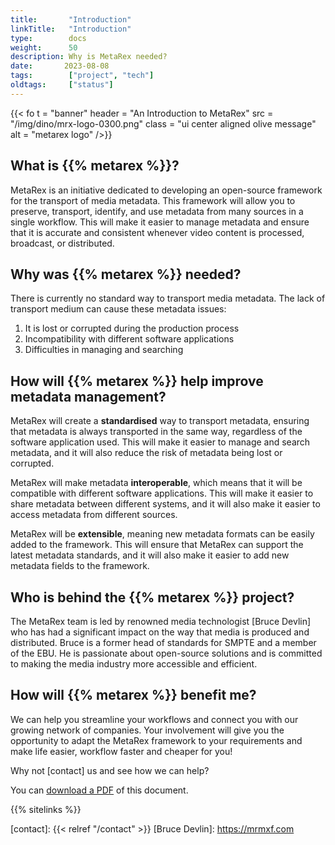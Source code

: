 ```yaml
---
title:       "Introduction"
linkTitle:   "Introduction"
type:        docs
weight:      50
description: Why is MetaRex needed?
date:       2023-08-08
tags:        ["project", "tech"]
oldtags:     ["status"]
---
```

{{< fo t = "banner"
    header = "An Introduction to MetaRex"
    src = "/img/dino/mrx-logo-0300.png" 
    class = "ui center aligned olive message"
    alt = "metarex logo"
/>}}

## What is {{% metarex %}}?

MetaRex is an initiative dedicated to developing an open-source framework for the transport of media metadata. This framework will allow you to preserve, transport, identify, and use metadata from many sources in a single workflow.
This will make it easier to manage metadata and ensure that it is accurate and consistent whenever video content is processed, broadcast, or distributed.

## Why was {{% metarex %}} needed?

There is currently no standard way to transport media metadata. The lack of transport medium can cause these metadata issues:

1. It is lost or corrupted during the production process
2. Incompatibility with different software applications
3. Difficulties in managing and searching

## How will {{% metarex %}} help improve metadata management?

MetaRex will create a **standardised** way to transport metadata, ensuring that metadata is always transported in the same way, regardless of the software application used. This will make it easier to manage and search metadata, and it will also reduce the risk of metadata being lost or corrupted.

MetaRex will make metadata **interoperable**, which means that it will be compatible with different software applications. This will make it easier to share metadata between different systems, and it will also make it easier to access metadata from different sources.

MetaRex will be **extensible**, meaning new metadata formats can be easily added to the framework. This will ensure that MetaRex can support the latest metadata standards, and it will also make it easier to add new metadata fields to the framework.

## Who is behind the {{% metarex %}} project?

The MetaRex team is led by renowned media technologist [Bruce Devlin] who has had a significant impact on the way that media is produced and distributed.  Bruce is a former head of standards for SMPTE and a member of the EBU. He is passionate about open-source solutions and is committed to making the media industry more accessible and efficient.

## How will {{% metarex %}} benefit me?

We can help you streamline your workflows and connect you with our growing network of companies.  Your involvement will give you the opportunity to adapt the MetaRex framework to your requirements and make life easier, workflow faster and cheaper for you!

Why not [contact] us and see how we can help?

You can [download a PDF](/downloads/introduction-to-metarex.pdf) of this document. 

{{% sitelinks %}}

[contact]: {{< relref "/contact" >}}
[Bruce Devlin]:  https://mrmxf.com